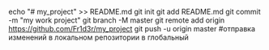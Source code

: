 echo "# my_project" >> README.md
git init
git add README.md
git commit -m "my work project"
git branch -M master
git remote add origin https://github.com/Fr1d3r/my_project
git push -u origin master #отправка изменений в локальном репозитории в глобальный
